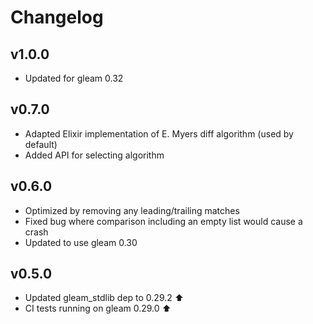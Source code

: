 # Changelog

## v1.0.0

- Updated for gleam 0.32

## v0.7.0

- Adapted Elixir implementation of E. Myers diff algorithm (used by default)
- Added API for selecting algorithm

## v0.6.0

- Optimized by removing any leading/trailing matches
- Fixed bug where comparison including an empty list would cause a crash
- Updated to use gleam 0.30

## v0.5.0

- Updated gleam_stdlib dep to 0.29.2 ⬆️
- CI tests running on gleam 0.29.0 ⬆️
